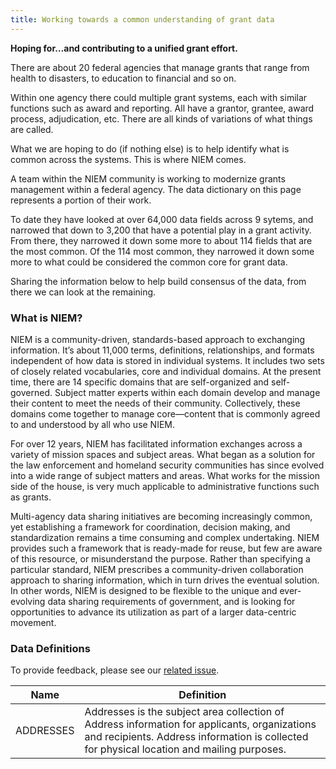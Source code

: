```yaml
---
title: Working towards a common understanding of grant data
---
```


**Hoping for…and contributing to a unified grant effort.**

There are about 20 federal agencies that manage grants that range from health to disasters, to education to financial and so on. 

Within one agency there could multiple grant systems, each with similar functions such as award and reporting. All have a grantor, grantee, award process, adjudication, etc. There are all kinds of variations of what things are called. 

What we are hoping to do (if nothing else) is to help identify what is common across the systems. This is where NIEM comes.

A team within the NIEM community is working to modernize grants management within a federal agency. The data dictionary on this page represents a portion of their work. 

To date they have looked at over 64,000 data fields across 9 sytems, and narrowed that down to 3,200 that have a potential play in a grant activity. From there, they narrowed it down some more to about 114 fields that are the most common. Of the 114 most common, they narrowed it down some more to what could be considered the common core for grant data.

Sharing the information below to help build consensus of the data, from there we can look at the remaining.

### What is NIEM?
NIEM is a community-driven, standards-based approach to exchanging information. It’s about 11,000 terms, definitions, relationships, and formats independent of how data is stored in individual systems. It includes two sets of closely related vocabularies, core and individual domains. At the present time, there are 14 specific domains that are self-organized and self-governed. Subject matter experts within each domain develop and manage their content to meet the needs of their community. Collectively, these domains come together to manage core—content that is commonly agreed to and understood by all who use NIEM. 

For over 12 years, NIEM has facilitated information exchanges across a variety of mission spaces and subject areas. What began as a solution for the law enforcement and homeland security communities has since evolved into a wide range of subject matters and areas. What works for the mission side of the house, is very much applicable to administrative functions such as grants.

Multi-agency data sharing initiatives are becoming increasingly common, yet establishing a framework for coordination, decision making, and standardization remains a time consuming and complex undertaking.  NIEM provides such a framework that is ready-made for reuse, but few are aware of this resource, or misunderstand the purpose.  Rather than specifying a particular standard, NIEM prescribes a community-driven collaboration approach to sharing information, which in turn drives the eventual solution.  In other words, NIEM is designed to be flexible to the unique and ever-evolving data sharing requirements of government, and is looking for opportunities to advance its utilization as part of a larger data-centric movement.  

### Data Definitions 
<p>To provide feedback, please see our <a href="https://github.com/NIEM/NIEM.github.io/issues/39 " title="provide feedback">related issue</a>.</p>

|Name |Definition|
|-----|----------|
|ADDRESSES|Addresses is the subject area collection of Address information for applicants, organizations and recipients.  Address information is collected for physical location and mailing purposes.|


